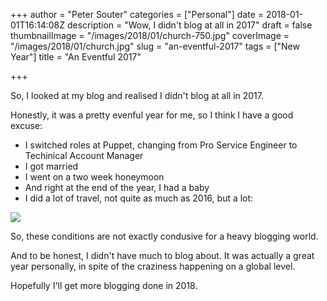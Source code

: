 +++
author = "Peter Souter"
categories = ["Personal"]
date = 2018-01-01T16:14:08Z
description = "Wow, I didn't blog at all in 2017"
draft = false
thumbnailImage = "/images/2018/01/church-750.jpg"
coverImage = "/images/2018/01/church.jpg"
slug = "an-eventful-2017"
tags = ["New Year"]
title = "An Eventful 2017"

+++

So, I looked at my blog and realised I didn't blog at all in 2017.

Honestly, it was a pretty evenful year for me, so I think I have a good excuse:

* I switched roles at Puppet, changing from Pro Service Engineer to Techinical Account Manager
* I got married
* I went on a two week honeymoon
* And right at the end of the year, I had a baby
* I did a lot of travel, not quite as much as 2016, but a lot:

![](/images/2018/01/travel-stats.png)

So, these conditions are not exactly condusive for a heavy blogging world.

And to be honest, I didn't have much to blog about. It was actually a great year personally, in spite of the craziness happening on a global level.

Hopefully I'll get more blogging done in 2018.
